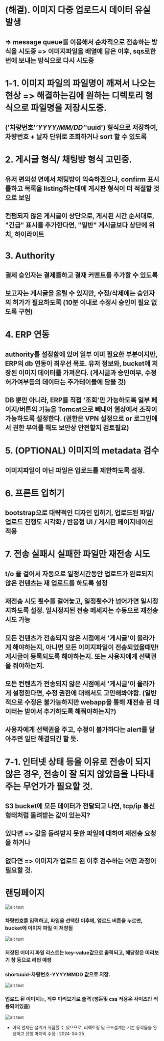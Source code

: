  # (해결). 이미지 다중 업로드시 데이터 유실 발생
## => message queue를 이용해서 순차적으로 전송하는 방식을 시도중 => 이미지파일을 배열에 담은 이후, sqs로한번에 보내는 방식으로 다시 시도중

# 1-1. 이미지 파일의 파일명이 깨져서 나오는 현상 => 해결하는김에 원하는 디렉토리 형식으로 파일명을 저장시도중. 
## ('차량번호'_'YYYY/MM/DD'_'uuid') 형식으로 저장하여, 차량번호 + 날자 단위로 조회하거나 sort 할 수 있도록

# 2. 게시글 형식/ 채팅방 형식 고민중.
## 유저 편의성 면에서 채팅방이 익숙하겠으나, confirm 표시를하고 목록을 listing하는데에 게시판 형식이 더 적절할 것으로 보임
## 컨펌되지 않은 게시글이 상단으로, 게시된 시간 순서대로, "긴급" 표시를 추가한다면, "일반" 게시글보다 상단에 위치, 하이라이트

# 3. Authority
## 결제 승인자는 결제를하고 결재 커멘트를 추가할 수 있도록
## 보고자는 게시글을 올릴 수 있지만, 수정/삭제에는 승인자의 허가가 필요하도록 (10분 이내로 수정시 승인이 필요 없도록 구현)

# 4. ERP 연동
## authority를 설정함에 있어 일부 이미 필요한 부분이지만, ERP의 db 연동이 최우선 목표. 유저 정보와, bucket에 저장된 이미지 데이터를 가져온다. (게시글과 승인여부, 수정허가여부등의 데이터는 추가테이블에 담을 것)
## DB 뿐만 아니라, ERP를 직접 '조회'만 가능하도록 일부 페이지/버튼의 기능을 Tomcat으로 빼내어 웹상에서 조작이 가능하도록 설정한다. (권한은 VPN 설정으로 or 로그인에서 권한 부여를 해도 보안상 안전할지 검토필요)

# 5. (OPTIONAL) 이미지의 metadata 검수
## 이미지파일이 아닌 파일은 업로드를 제한하도록 설정.

# 6. 프론트 입히기
## bootstrap으로 대략적인 디자인 입히기, 업로드된 파일/ 업로드 진행도 시각화 / 반응형 UI / 게시판 페이지네이션 적용

# 7. 전송 실패시 실패한 파일만 재전송 시도
## t/o 을 걸어서 자동으로 일정시간동안 업로드가 완료되지 않은 컨텐츠는 재 업로드를 하도록 설정
## 재전송 시도 횟수를 걸어놓고, 일정횟수가 넘어가면 일시정지하도록 설정. 일시정지된 전송 메세지는 수동으로 재전송 시도 가능
## 모든 컨텐츠가 전송되지 않은 시점에서 '게시글'이 올라가게 해야하는지, 아니면 모든 이미지파일이 전송되었을때만! 게시글이 등록되도록 해야하는지. 또는 사용자에게 선택권을 줘야하는지.
## 모든 컨텐츠가 전송되지 않은 시점에서 '게시글'이 올라가게 설정한다면, 수정 권한에 대해서도 고민해봐야함. (일반적으로 수정은 불가능하지만 webapp을 통해 재전송 된 데이터는 받아서 추가하도록 해줘야하는지?)
## 사용자에게 선택권을 주고, 수정이 불가하다는 alert를 달아주면 일단 해결되긴 할 듯. 

# 7-1. 인터넷 상태 등을 이유로 전송이 되지 않은 경우, 전송이 잘 되지 않았음을 나타내주는 무언가가 필요할 것.
## S3 bucket에 모든 데이터가 전달되고 나면, tcp/ip 통신형태처럼 돌려받는 값이 있는지?
## 있다면 => 값을 돌려받지 못한 파일에 대하여 재전송 요청을 하거나
## 없다면 => 이미지가 업로드 된 이후 검수하는 어떤 과정이 필요할 것.

# 랜딩페이지
![alt text](image-1.png)
### 차량번호를 입력하고, 파일을 선택한 이후에, 업로드 버튼을 누르면, bucket에 이미지 파일 이 저장됨
![alt text](image-3.png)
### 저장된 이미지 파일 리스트는 key-value값으로 출력되고, 해당창은 미리보기  창 등으로 리턴 예정
### shortuuid-차량번호-YYYYMMDD 값으로 저장.
![alt text](image-4.png)
### 업로드 된 이미지는, 직후 미리보기로 출력 (정돈및 css 적용은 사이즈만 적용되어있음)
![alt text](image-5.png)

* 아직 언제든 설계가 뒤집힐 수 있으므로, 리팩토링 및 구조설계는 기본 동작들을 완성하고 진행
마지막 수정 : 2024-04-25
